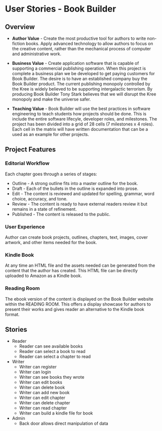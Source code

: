 # User Stories - Book Builder

## Overview

* **Author Value** - Create the most productive tool for authors to write non-fiction books. Apply advanced
technology to allow authors to focus on the creative content, rather than the mechanical
process of computer and administrative work.

* **Business Value** - Create application software that is capable of supporting a commercial publishing operation.
When this project is complete a business plan we be developed to get paying customers for
Book Builder.  The desire is to have an established company buy the Book Builder product.
The current publishing monopoly controlled by the Kree is widely believed to be supporting
intergalactic terrorism.  By producing Book Builder Tony Stark believes that we will disrupt
the Kree monopoly and make the universe safer.

* **Teaching Value** -
Book Builder will use the best practices in software engineering to teach students how
projects should be done.  This is include the entire software lifecyle, developer roles, 
and milestones.  The project has been divided into a grid of 28 cells 
(7 milestones x 4 roles).
Each cell in the matrix will have written documentation that can be a used as an example 
for other projects.


## Project Features

### Editorial Workflow

Each chapter goes through a series of stages:

* Outline - A strong outline fits into a master outline for the book.
* Draft - Each of the bullets in the outline is expanded into prose.
* Edit - The content is reviewed and updated for spelling, grammar, word choice, accuracy, 
and tone.
* Review - The content is ready to have external readers review it but remains in a
state of refinement.
* Published - The content is released to the public.

### User Experience

Author can create book projects, outlines, chapters, text, images, cover artwork, and other
items needed for the book.

### Kindle Book

At any time an HTML file and the assets needed can be generated from the content that the
author has created.  This HTML file can be directly uploaded to Amazon as a Kindle book.

### Reading Room

The ebook version of the content is displayed on the Book Builder website within the 
READING ROOM.  This offers a display showcase for authors to present their works and gives
reader an alternative to the Kindle book format.


## Stories

* Reader
    * Reader can see available books
    * Reader can select a book to read
    * Reader can select a chapter to read
* Writer
    * Writer can register
    * Writer can login
    * Writer can see books they wrote
    * Writer can edit books
    * Writer can delete book
    * Writer can add new book
    * Writer can edit chapter
    * Writer can delete chapter
    * Writer can read chapter
    * Writer can build a kindle file for book
* Admin
    * Back door allows direct manipulation of data
    
